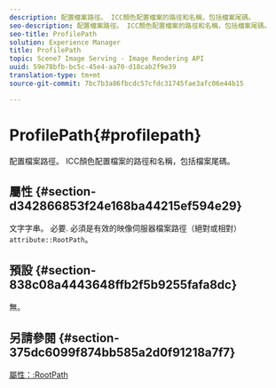 ```yaml
---
description: 配置檔案路徑。 ICC顏色配置檔案的路徑和名稱，包括檔案尾碼。
seo-description: 配置檔案路徑。 ICC顏色配置檔案的路徑和名稱，包括檔案尾碼。
seo-title: ProfilePath
solution: Experience Manager
title: ProfilePath
topic: Scene7 Image Serving - Image Rendering API
uuid: 59e78bfb-bc5c-45e4-aa70-d18cab2f9e39
translation-type: tm+mt
source-git-commit: 7bc7b3a86fbcdc57cfdc31745fae3afc06e44b15

---
```



# ProfilePath{#profilepath}

配置檔案路徑。 ICC顏色配置檔案的路徑和名稱，包括檔案尾碼。

## 屬性 {#section-d342866853f24e168ba44215ef594e29}

文字字串。 必要. 必須是有效的映像伺服器檔案路徑（絕對或相對） `attribute::RootPath`。

## 預設 {#section-838c08a4443648ffb2f5b9255fafa8dc}

無。

## 另請參閱 {#section-375dc6099f874bb585a2d0f91218a7f7}

[屬性：:RootPath](../../../../../is-api/image-catalog/image-serving-api-ref/c-image-catalog-reference/c-attributes-reference/r-rootpath.md#reference-17d57e5967be403b8408fa7214017494)
